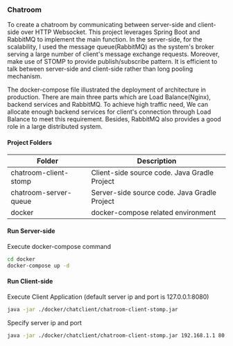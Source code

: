 ### Chatroom

To create a chatroom by communicating between server-side and client-side over HTTP Websocket. This project leverages Spring Boot and RabbitMQ to implement the main function. In the server-side, for the scalability, I used the message queue(RabbitMQ) as the system's broker serving a large number of client's message exchange requests. Moreover, make use of STOMP to provide publish/subscribe pattern. It is efficient to talk between server-side and client-side rather than long pooling mechanism.

The docker-compose file illustrated the deployment of architecture in production. There are main three parts which are Load Balance(Nginx), backend services and RabbitMQ. To achieve high traffic need, We can allocate enough backend services for client's connection through Load Balance to meet this requirement. Besides, RabbitMQ also provides a good role in a large distributed system.

#### Project Folders
| Folder  |  Description  |
| ------------ | ------------ |
|  chatroom-client-stomp | Client-side source code. Java Gradle Project  |
|  chatroom-server-queue | Server-side source code. Java Gradle Project |
| docker |  docker-compose related environment |

#### Run Server-side
Execute docker-compose command
```bash
cd docker
docker-compose up -d
```

#### Run Client-side
Execute Client Application (default server ip and port is 127.0.0.1:8080)
```bash
java -jar ./docker/chatclient/chatroom-client-stomp.jar
```
Specify server ip and port
```bash
java -jar ./docker/chatclient/chatroom-client-stomp.jar 192.168.1.1 80
```

